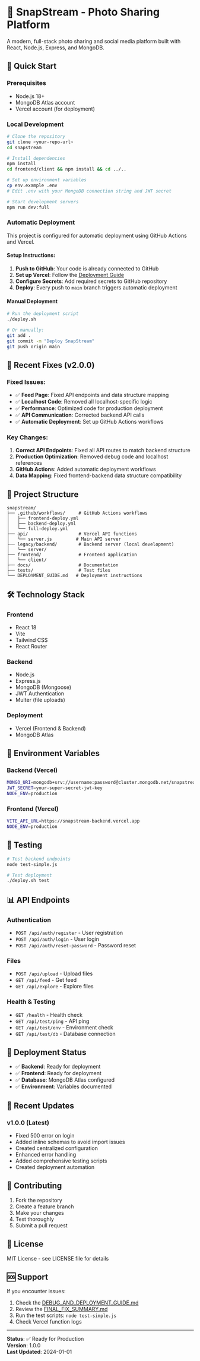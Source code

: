 # 📸 SnapStream - Photo Sharing Platform

A modern, full-stack photo sharing and social media platform built with React, Node.js, Express, and MongoDB.

## 🚀 **Quick Start**

### **Prerequisites**
- Node.js 18+ 
- MongoDB Atlas account
- Vercel account (for deployment)

### **Local Development**
```bash
# Clone the repository
git clone <your-repo-url>
cd snapstream

# Install dependencies
npm install
cd frontend/client && npm install && cd ../..

# Set up environment variables
cp env.example .env
# Edit .env with your MongoDB connection string and JWT secret

# Start development servers
npm run dev:full
```

### **Automatic Deployment**
This project is configured for automatic deployment using GitHub Actions and Vercel.

#### **Setup Instructions:**
1. **Push to GitHub**: Your code is already connected to GitHub
2. **Set up Vercel**: Follow the [Deployment Guide](DEPLOYMENT_GUIDE.md)
3. **Configure Secrets**: Add required secrets to GitHub repository
4. **Deploy**: Every push to `main` branch triggers automatic deployment

#### **Manual Deployment**
```bash
# Run the deployment script
./deploy.sh

# Or manually:
git add .
git commit -m "Deploy SnapStream"
git push origin main
```

## 🔧 **Recent Fixes (v2.0.0)**

### **Fixed Issues:**
- ✅ **Feed Page**: Fixed API endpoints and data structure mapping
- ✅ **Localhost Code**: Removed all localhost-specific logic
- ✅ **Performance**: Optimized code for production deployment
- ✅ **API Communication**: Corrected backend API calls
- ✅ **Automatic Deployment**: Set up GitHub Actions workflows

### **Key Changes:**
1. **Correct API Endpoints**: Fixed all API routes to match backend structure
2. **Production Optimization**: Removed debug code and localhost references
3. **GitHub Actions**: Added automatic deployment workflows
4. **Data Mapping**: Fixed frontend-backend data structure compatibility

## 📁 **Project Structure**

```
snapstream/
├── .github/workflows/     # GitHub Actions workflows
│   ├── frontend-deploy.yml
│   ├── backend-deploy.yml
│   └── full-deploy.yml
├── api/                   # Vercel API functions
│   └── server.js         # Main API server
├── legacy/backend/        # Backend server (local development)
│   └── server/
├── frontend/              # Frontend application
│   └── client/
├── docs/                  # Documentation
├── tests/                 # Test files
└── DEPLOYMENT_GUIDE.md   # Deployment instructions
```

## 🛠️ **Technology Stack**

### **Frontend**
- React 18
- Vite
- Tailwind CSS
- React Router

### **Backend**
- Node.js
- Express.js
- MongoDB (Mongoose)
- JWT Authentication
- Multer (file uploads)

### **Deployment**
- Vercel (Frontend & Backend)
- MongoDB Atlas

## 🔐 **Environment Variables**

### **Backend (Vercel)**
```bash
MONGO_URI=mongodb+srv://username:password@cluster.mongodb.net/snapstream
JWT_SECRET=your-super-secret-jwt-key
NODE_ENV=production
```

### **Frontend (Vercel)**
```bash
VITE_API_URL=https://snapstream-backend.vercel.app
NODE_ENV=production
```

## 🧪 **Testing**

```bash
# Test backend endpoints
node test-simple.js

# Test deployment
./deploy.sh test
```

## 📊 **API Endpoints**

### **Authentication**
- `POST /api/auth/register` - User registration
- `POST /api/auth/login` - User login
- `POST /api/auth/reset-password` - Password reset

### **Files**
- `POST /api/upload` - Upload files
- `GET /api/feed` - Get feed
- `GET /api/explore` - Explore files

### **Health & Testing**
- `GET /health` - Health check
- `GET /api/test/ping` - API ping
- `GET /api/test/env` - Environment check
- `GET /api/test/db` - Database connection

## 🚀 **Deployment Status**

- ✅ **Backend**: Ready for deployment
- ✅ **Frontend**: Ready for deployment
- ✅ **Database**: MongoDB Atlas configured
- ✅ **Environment**: Variables documented

## 📝 **Recent Updates**

### **v1.0.0** (Latest)
- Fixed 500 error on login
- Added inline schemas to avoid import issues
- Created centralized configuration
- Enhanced error handling
- Added comprehensive testing scripts
- Created deployment automation

## 🤝 **Contributing**

1. Fork the repository
2. Create a feature branch
3. Make your changes
4. Test thoroughly
5. Submit a pull request

## 📄 **License**

MIT License - see LICENSE file for details

## 🆘 **Support**

If you encounter issues:

1. Check the [DEBUG_AND_DEPLOYMENT_GUIDE.md](DEBUG_AND_DEPLOYMENT_GUIDE.md)
2. Review the [FINAL_FIX_SUMMARY.md](FINAL_FIX_SUMMARY.md)
3. Run the test scripts: `node test-simple.js`
4. Check Vercel function logs

---

**Status**: ✅ Ready for Production  
**Version**: 1.0.0  
**Last Updated**: 2024-01-01